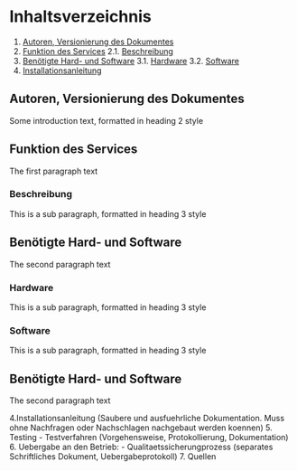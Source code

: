 # Inhaltsverzeichnis
1. [Autoren, Versionierung des Dokumentes](#autoren)
2. [Funktion des Services](#funktion)
	2.1. [Beschreibung](#beschreibung)
3. [Benötigte Hard- und Software](#ware)
	3.1. [Hardware](#hardware)
	3.2. [Software](#software)
4. [Installationsanleitung](#anleitung)

## Autoren, Versionierung des Dokumentes <a name="autoren"></a>
Some introduction text, formatted in heading 2 style

## Funktion des Services <a name="funktion"></a>
The first paragraph text

### Beschreibung <a name="beschreibung"></a>
This is a sub paragraph, formatted in heading 3 style

## Benötigte Hard- und Software <a name="ware"></a>
The second paragraph text

### Hardware<a name="hardware"></a>
This is a sub paragraph, formatted in heading 3 style

### Software<a name="software"></a>
This is a sub paragraph, formatted in heading 3 style


## Benötigte Hard- und Software <a name="ware"></a>
The second paragraph text

4.Installationsanleitung (Saubere und ausfuehrliche Dokumentation. Muss ohne Nachfragen oder Nachschlagen nachgebaut werden koennen) 5. Testing - Testverfahren (Vorgehensweise, Protokollierung, Dokumentation) 6. Uebergabe an den Betrieb: - Qualitaetssicherungprozess (separates Schriftliches Dokument, Uebergabeprotokoll) 7. Quellen
<!--stackedit_data:
eyJoaXN0b3J5IjpbLTg3MDM1MDk1MCwtMTkzODc3OTE1MCwtMT
AzNzg1MzY4MywtODA0ODYyMTk3LDE5NTA1MDg3OTgsMzc1MTYy
NTcyLDM5NjE4NDIwNSwyMjQ5NjIwLC0yMDg4NzQ2NjEyLDkxMj
E0NTIxMCwtMTMxMDkyNTk4NSwtMTIxMDAwNDQxNCwyNTc4MDY5
MjhdfQ==
-->